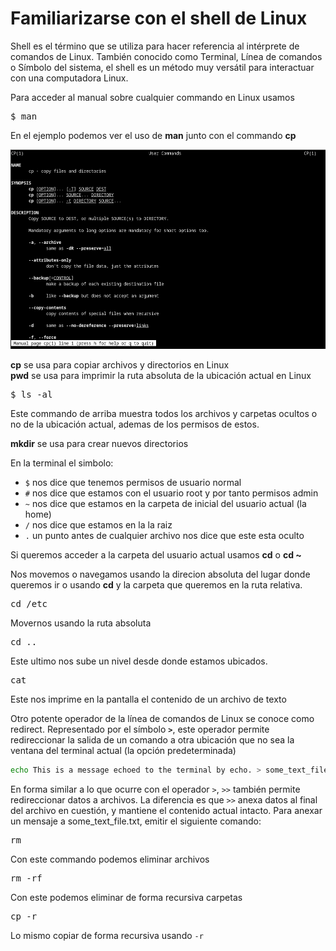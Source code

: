 # Familiarizarse con el shell de Linux

Shell es el término que se utiliza para hacer referencia al intérprete de comandos de Linux. También conocido como Terminal, Línea de comandos o Símbolo del sistema, el shell es un método muy versátil para interactuar con una computadora Linux.

Para acceder al manual sobre cualquier commando en Linux usamos <pre>$ man</pre>

En el ejemplo podemos ver el uso de <b>man</b> junto con el commando <b>cp</b>

![text](./man.PNG)

<b>cp</b> se usa para copiar archivos y directorios en Linux <br>
<b>pwd</b> se usa para imprimir la ruta absoluta de la ubicación actual en Linux

<pre>$ ls -al</pre>

Este commando de arriba muestra todos los archivos y carpetas ocultos o no de la ubicación actual, ademas de los permisos de estos.

<b>mkdir</b> se usa para crear nuevos directorios

En la terminal el simbolo:
- `$` nos dice que tenemos permisos de usuario normal
- `#` nos dice que estamos con el usuario root y por tanto permisos admin
- `~` nos dice que estamos en la carpeta de inicial del usuario actual (la home)
- `/` nos dice que estamos en la la raiz
- `.` un punto antes de cualquier archivo nos dice que este esta oculto

Si queremos acceder a la carpeta del usuario actual usamos <b>cd</b> o <b>cd ~</b>

Nos movemos o navegamos usando la direcion absoluta del lugar donde queremos ir o usando <b>cd</b> y la carpeta que queremos en la ruta relativa.

<pre>cd /etc</pre>
Movernos usando la ruta absoluta
<pre>cd ..</pre>
Este ultimo nos sube un nivel desde donde estamos ubicados.
<pre>cat</pre>
Este nos imprime en la pantalla el contenido de un archivo de texto

Otro potente operador de la línea de comandos de Linux se conoce como redirect. Representado por el símbolo <b>`>`</b>, este operador permite redireccionar la salida de un comando a otra ubicación que no sea la ventana del terminal actual (la opción predeterminada)

```sh
echo This is a message echoed to the terminal by echo. > some_text_file.txt
```

En forma similar a lo que ocurre con el operador ``>``, ``>>`` también permite redireccionar datos a archivos. La diferencia es que ``>>`` anexa datos al final del archivo en cuestión, y mantiene el contenido actual intacto. Para anexar un mensaje a some_text_file.txt, emitir el siguiente comando:

<pre>rm</pre>
Con este commando podemos eliminar archivos
<pre>rm -rf</pre>
Con este podemos eliminar de forma recursiva carpetas
<pre>cp -r</pre>
Lo mismo copiar de forma recursiva usando `-r`